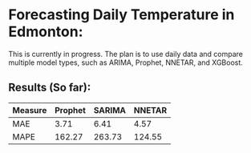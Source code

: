 # Forecasting Daily Temperature in Edmonton:

This is currently in progress. The plan is to use daily data and compare multiple model types, such as ARIMA, Prophet, NNETAR, and XGBoost.

## Results (So far):

|  Measure | Prophet | SARIMA | NNETAR |
| ----- | ------- | ------ | ---- |
| MAE | 3.71 | 6.41 | 4.57 |
| MAPE | 162.27 | 263.73 | 124.55 |

